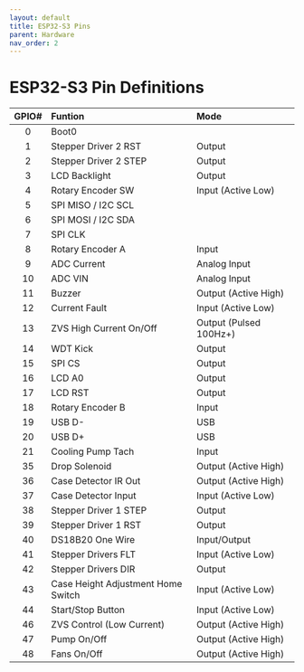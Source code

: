 ```yaml
---
layout: default
title: ESP32-S3 Pins
parent: Hardware
nav_order: 2
---
```


# ESP32-S3 Pin Definitions

<div class="code-example" markdown="1">

| GPIO# | Funtion                            | Mode                 |
| :---: | :--------------------------------- | :--------------------|
| 0     | Boot0                              |                      |
| 1     | Stepper Driver 2 RST               | Output               |
| 2     | Stepper Driver 2 STEP              | Output               |
| 3     | LCD Backlight                      | Output               |
| 4     | Rotary Encoder SW                  | Input (Active Low)   |
| 5     | SPI MISO / I2C SCL                 |
| 6     | SPI MOSI / I2C SDA                 |
| 7     | SPI CLK                            |
| 8     | Rotary Encoder A                   | Input                |
| 9     | ADC Current                        | Analog Input         |
| 10    | ADC VIN                            | Analog Input         |
| 11    | Buzzer                             | Output (Active High) |
| 12    | Current Fault                      | Input (Active Low)   |
| 13    | ZVS High Current On/Off            | Output (Pulsed 100Hz+) |
| 14    | WDT Kick                           | Output               |
| 15    | SPI CS                             | Output               |
| 16    | LCD A0                             | Output               |
| 17    | LCD RST                            | Output               |
| 18    | Rotary Encoder B                   | Input                |
| 19    | USB D-                             | USB                  |
| 20    | USB D+                             | USB                  |
| 21    | Cooling Pump Tach                  | Input                |
| 35    | Drop Solenoid                      | Output (Active High) |
| 36    | Case Detector IR Out               | Output (Active High) |
| 37    | Case Detector Input                | Input (Active Low)   |
| 38    | Stepper Driver 1 STEP              | Output               |
| 39    | Stepper Driver 1 RST               | Output               |
| 40    | DS18B20 One Wire                   | Input/Output         |
| 41    | Stepper Drivers FLT                | Input (Active Low)   |
| 42    | Stepper Drivers DIR                | Output               |
| 43    | Case Height Adjustment Home Switch | Input (Active Low)   |
| 44    | Start/Stop Button                  | Input (Active Low)   |
| 46    | ZVS Control (Low Current)          | Output (Active High) |
| 47    | Pump On/Off                        | Output (Active High) |
| 48    | Fans On/Off                        | Output (Active High) |

</div>
